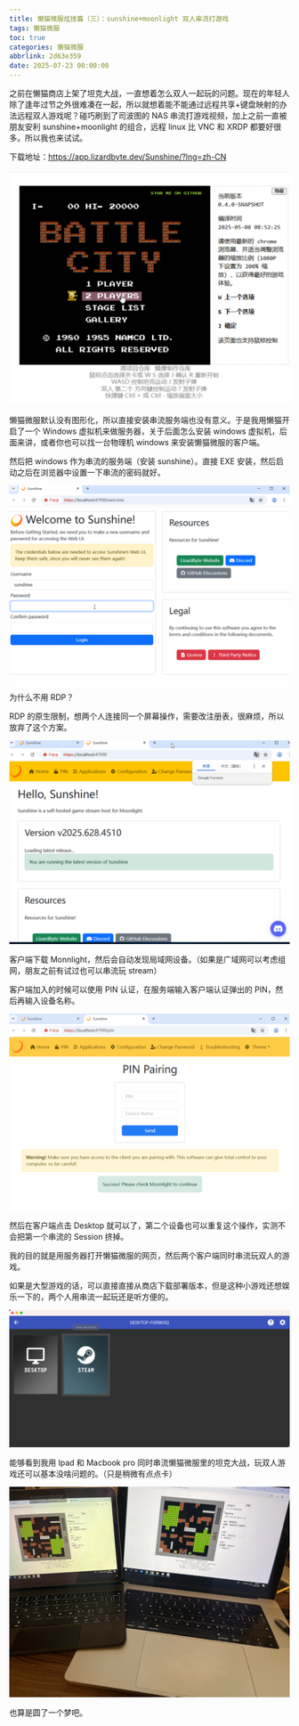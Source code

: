 ```yaml
---
title: 懒猫微服炫技篇（三）：sunshine+moonlight 双人串流打游戏
tags: 懒猫微服
toc: true
categories: 懒猫微服
abbrlink: 2d63e359
date: 2025-07-23 00:00:00
---
```


之前在懒猫商店上架了坦克大战，一直想着怎么双人一起玩的问题。现在的年轻人除了逢年过节之外很难凑在一起，所以就想着能不能通过远程共享+键盘映射的办法远程双人游戏呢？碰巧刷到了司波图的 NAS 串流打游戏视频，加上之前一直被朋友安利 sunshine+moonlight 的组合，远程 linux 比 VNC 和 XRDP 都要好很多。所以我也来试试。

下载地址：https://app.lizardbyte.dev/Sunshine/?lng=zh-CN

<!-- more -->

![image-20250723093125009](https://raw.githubusercontent.com/cloudsmithy/picgo-imh/master/image-20250723093125009.png)

懒猫微服默认没有图形化，所以直接安装串流服务端也没有意义。于是我用懒猫开启了一个 Windows 虚拟机来做服务器，关于后面怎么安装 windows 虚拟机，后面来讲，或者你也可以找一台物理机 windows 来安装懒猫微服的客户端。

然后把 windows 作为串流的服务端（安装 sunshine）。直接 EXE 安装，然后启动之后在浏览器中设置一下串流的密码就好。

![479b2d3fdbb764c010e8c35236862f40](https://raw.githubusercontent.com/cloudsmithy/picgo-imh/master/479b2d3fdbb764c010e8c35236862f40.png)

为什么不用 RDP？

RDP 的原生限制，想两个人连接同一个屏幕操作，需要改注册表，很麻烦，所以放弃了这个方案。

![e04ff54b9ba80dc8f8f7923455b51008](https://raw.githubusercontent.com/cloudsmithy/picgo-imh/master/e04ff54b9ba80dc8f8f7923455b51008.png)

客户端下载 Monnlight，然后会自动发现局域网设备。（如果是广域网可以考虑组网，朋友之前有试过也可以串流玩 stream）

客户端加入的时候可以使用 PIN 认证，在服务端输入客户端认证弹出的 PIN，然后再输入设备名称。

![cc64e015fad0619e5441c1ede72645b2](https://raw.githubusercontent.com/cloudsmithy/picgo-imh/master/cc64e015fad0619e5441c1ede72645b2.png)

然后在客户端点击 Desktop 就可以了，第二个设备也可以重复这个操作，实测不会把第一个串流的 Session 挤掉。

我的目的就是用服务器打开懒猫微服的网页，然后两个客户端同时串流玩双人的游戏。

如果是大型游戏的话，可以直接直接从商店下载部署版本，但是这种小游戏还想娱乐一下的，两个人用串流一起玩还是听方便的。

![3958f12f11abf32561f7eceece4ecacc](https://raw.githubusercontent.com/cloudsmithy/picgo-imh/master/3958f12f11abf32561f7eceece4ecacc.png)

能够看到我用 Ipad 和 Macbook pro 同时串流懒猫微服里的坦克大战，玩双人游戏还可以基本没啥问题的。（只是稍微有点点卡）

![d861b19c0942841ebfb136b103063945](https://raw.githubusercontent.com/cloudsmithy/picgo-imh/master/d861b19c0942841ebfb136b103063945.jpg)

也算是圆了一个梦吧。
